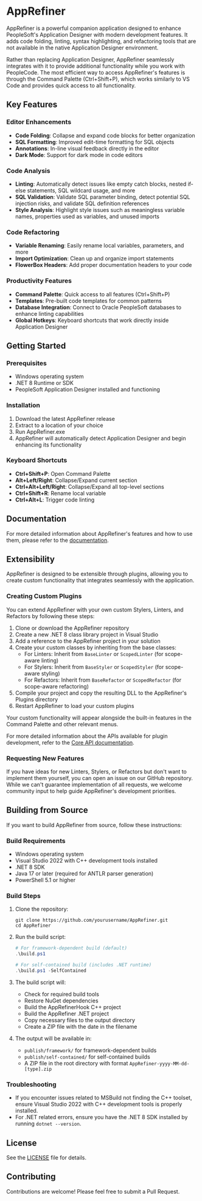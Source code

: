 # AppRefiner

AppRefiner is a powerful companion application designed to enhance PeopleSoft's Application Designer with modern development features. It adds code folding, linting, syntax highlighting, and refactoring tools that are not available in the native Application Designer environment.

Rather than replacing Application Designer, AppRefiner seamlessly integrates with it to provide additional functionality while you work with PeopleCode. The most efficient way to access AppRefiner's features is through the Command Palette (Ctrl+Shift+P), which works similarly to VS Code and provides quick access to all functionality.

## Key Features

### Editor Enhancements
- **Code Folding**: Collapse and expand code blocks for better organization
- **SQL Formatting**: Improved edit-time formatting for SQL objects
- **Annotations**: In-line visual feedback directly in the editor
- **Dark Mode**: Support for dark mode in code editors

### Code Analysis
- **Linting**: Automatically detect issues like empty catch blocks, nested if-else statements, SQL wildcard usage, and more
- **SQL Validation**: Validate SQL parameter binding, detect potential SQL injection risks, and validate SQL definition references
- **Style Analysis**: Highlight style issues such as meaningless variable names, properties used as variables, and unused imports

### Code Refactoring
- **Variable Renaming**: Easily rename local variables, parameters, and more
- **Import Optimization**: Clean up and organize import statements
- **FlowerBox Headers**: Add proper documentation headers to your code

### Productivity Features
- **Command Palette**: Quick access to all features (Ctrl+Shift+P)
- **Templates**: Pre-built code templates for common patterns
- **Database Integration**: Connect to Oracle PeopleSoft databases to enhance linting capabilities
- **Global Hotkeys**: Keyboard shortcuts that work directly inside Application Designer

## Getting Started

### Prerequisites
- Windows operating system
- .NET 8 Runtime or SDK
- PeopleSoft Application Designer installed and functioning

### Installation
1. Download the latest AppRefiner release
2. Extract to a location of your choice
3. Run AppRefiner.exe
4. AppRefiner will automatically detect Application Designer and begin enhancing its functionality

### Keyboard Shortcuts
- **Ctrl+Shift+P**: Open Command Palette
- **Alt+Left/Right**: Collapse/Expand current section
- **Ctrl+Alt+Left/Right**: Collapse/Expand all top-level sections
- **Ctrl+Shift+R**: Rename local variable
- **Ctrl+Alt+L**: Trigger code linting

## Documentation

For more detailed information about AppRefiner's features and how to use them, please refer to the [documentation](docs/README.md).

## Extensibility

AppRefiner is designed to be extensible through plugins, allowing you to create custom functionality that integrates seamlessly with the application.

### Creating Custom Plugins

You can extend AppRefiner with your own custom Stylers, Linters, and Refactors by following these steps:

1. Clone or download the AppRefiner repository
2. Create a new .NET 8 class library project in Visual Studio
3. Add a reference to the AppRefiner project in your solution
4. Create your custom classes by inheriting from the base classes:
   - For Linters: Inherit from `BaseLinter` or `ScopedLinter` (for scope-aware linting)
   - For Stylers: Inherit from `BaseStyler` or `ScopedStyler` (for scope-aware styling)
   - For Refactors: Inherit from `BaseRefactor` or `ScopedRefactor` (for scope-aware refactoring)
5. Compile your project and copy the resulting DLL to the AppRefiner's Plugins directory
6. Restart AppRefiner to load your custom plugins

Your custom functionality will appear alongside the built-in features in the Command Palette and other relevant menus.

For more detailed information about the APIs available for plugin development, refer to the [Core API documentation](docs/api-reference/core-api/README.md).

### Requesting New Features

If you have ideas for new Linters, Stylers, or Refactors but don't want to implement them yourself, you can open an issue on our GitHub repository. While we can't guarantee implementation of all requests, we welcome community input to help guide AppRefiner's development priorities.

## Building from Source

If you want to build AppRefiner from source, follow these instructions:

### Build Requirements
- Windows operating system
- Visual Studio 2022 with C++ development tools installed
- .NET 8 SDK
- Java 17 or later (required for ANTLR parser generation)
- PowerShell 5.1 or higher

### Build Steps

1. Clone the repository:
   ```
   git clone https://github.com/yourusername/AppRefiner.git
   cd AppRefiner
   ```

2. Run the build script:
   ```powershell
   # For framework-dependent build (default)
   .\build.ps1
   
   # For self-contained build (includes .NET runtime)
   .\build.ps1 -SelfContained
   ```

3. The build script will:
   - Check for required build tools
   - Restore NuGet dependencies
   - Build the AppRefinerHook C++ project
   - Build the AppRefiner .NET project
   - Copy necessary files to the output directory
   - Create a ZIP file with the date in the filename

4. The output will be available in:
   - `publish/framework/` for framework-dependent builds
   - `publish/self-contained/` for self-contained builds
   - A ZIP file in the root directory with format `AppRefiner-yyyy-MM-dd-[type].zip`

### Troubleshooting

- If you encounter issues related to MSBuild not finding the C++ toolset, ensure Visual Studio 2022 with C++ development tools is properly installed.
- For .NET related errors, ensure you have the .NET 8 SDK installed by running `dotnet --version`.

## License
See the [LICENSE](LICENSE) file for details.

## Contributing
Contributions are welcome! Please feel free to submit a Pull Request.
